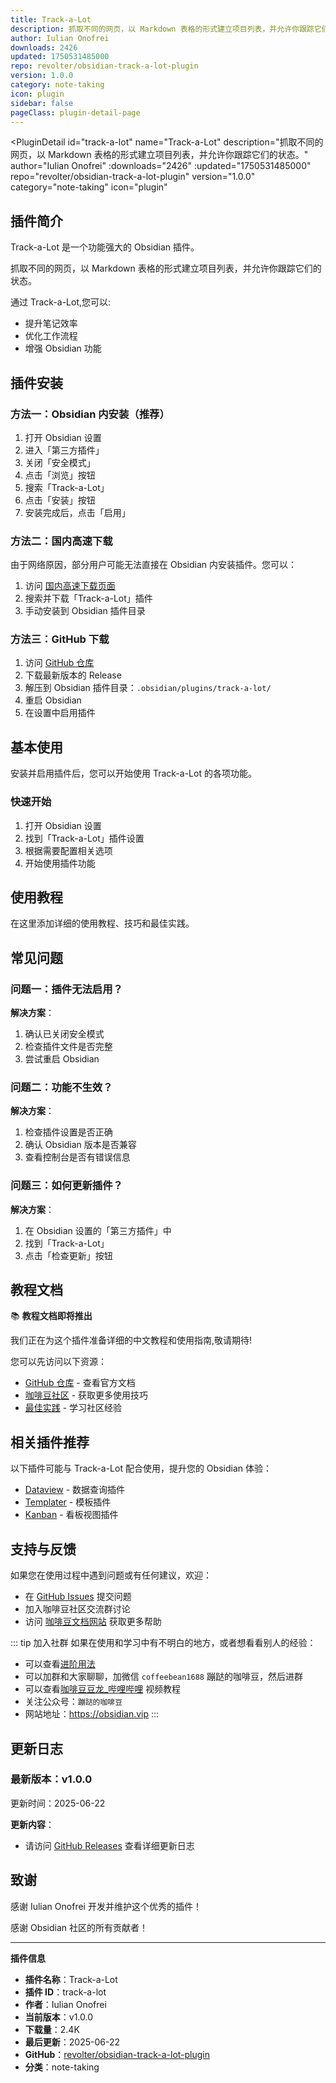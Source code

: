 ```yaml
---
title: Track-a-Lot
description: 抓取不同的网页，以 Markdown 表格的形式建立项目列表，并允许你跟踪它们的状态。
author: Iulian Onofrei
downloads: 2426
updated: 1750531485000
repo: revolter/obsidian-track-a-lot-plugin
version: 1.0.0
category: note-taking
icon: plugin
sidebar: false
pageClass: plugin-detail-page
---
```


<PluginDetail
  id="track-a-lot"
  name="Track-a-Lot"
  description="抓取不同的网页，以 Markdown 表格的形式建立项目列表，并允许你跟踪它们的状态。"
  author="Iulian Onofrei"
  :downloads="2426"
  :updated="1750531485000"
  repo="revolter/obsidian-track-a-lot-plugin"
  version="1.0.0"
  category="note-taking"
  icon="plugin"
>

<!-- AUTO_GENERATED_START -->
## 插件简介

Track-a-Lot 是一个功能强大的 Obsidian 插件。

抓取不同的网页，以 Markdown 表格的形式建立项目列表，并允许你跟踪它们的状态。

通过 Track-a-Lot,您可以:

- 提升笔记效率
- 优化工作流程
- 增强 Obsidian 功能

<!-- AUTO_GENERATED_END -->

<!-- AUTO_GENERATED_START -->
## 插件安装

### 方法一：Obsidian 内安装（推荐）

1. 打开 Obsidian 设置
2. 进入「第三方插件」
3. 关闭「安全模式」
4. 点击「浏览」按钮
5. 搜索「Track-a-Lot」
6. 点击「安装」按钮
7. 安装完成后，点击「启用」

### 方法二：国内高速下载

由于网络原因，部分用户可能无法直接在 Obsidian 内安装插件。您可以：

1. 访问 [国内高速下载页面](/zh/documentation/obsidian-plugins-download.html)
2. 搜索并下载「Track-a-Lot」插件
3. 手动安装到 Obsidian 插件目录

### 方法三：GitHub 下载

1. 访问 [GitHub 仓库](https://github.com/revolter/obsidian-track-a-lot-plugin)
2. 下载最新版本的 Release
3. 解压到 Obsidian 插件目录：`.obsidian/plugins/track-a-lot/`
4. 重启 Obsidian
5. 在设置中启用插件

## 基本使用

安装并启用插件后，您可以开始使用 Track-a-Lot 的各项功能。

### 快速开始

1. 打开 Obsidian 设置
2. 找到「Track-a-Lot」插件设置
3. 根据需要配置相关选项
4. 开始使用插件功能

<!-- AUTO_GENERATED_END -->

<!-- CUSTOM_CONTENT_START:tutorial -->
## 使用教程

在这里添加详细的使用教程、技巧和最佳实践。

<!-- CUSTOM_CONTENT_END:tutorial -->

<!-- SHARED_CONTENT_START -->
## 常见问题

### 问题一：插件无法启用？

**解决方案**：
1. 确认已关闭安全模式
2. 检查插件文件是否完整
3. 尝试重启 Obsidian

### 问题二：功能不生效？

**解决方案**：
1. 检查插件设置是否正确
2. 确认 Obsidian 版本是否兼容
3. 查看控制台是否有错误信息

### 问题三：如何更新插件？

**解决方案**：
1. 在 Obsidian 设置的「第三方插件」中
2. 找到「Track-a-Lot」
3. 点击「检查更新」按钮

## 教程文档

📚 **教程文档即将推出**

我们正在为这个插件准备详细的中文教程和使用指南,敬请期待!

您可以先访问以下资源：
- [GitHub 仓库](https://github.com/revolter/obsidian-track-a-lot-plugin) - 查看官方文档
- [咖啡豆社区](/zh/bases/) - 获取更多使用技巧
- [最佳实践](/zh/best-practices/) - 学习社区经验

## 相关插件推荐

以下插件可能与 Track-a-Lot 配合使用，提升您的 Obsidian 体验：

- [Dataview](/zh/plugins/dataview.html) - 数据查询插件
- [Templater](/zh/plugins/templater-obsidian.html) - 模板插件
- [Kanban](/zh/plugins/obsidian-kanban.html) - 看板视图插件

## 支持与反馈

如果您在使用过程中遇到问题或有任何建议，欢迎：

- 在 [GitHub Issues](https://github.com/revolter/obsidian-track-a-lot-plugin/issues) 提交问题
- 加入咖啡豆社区交流群讨论
- 访问 [咖啡豆文档网站](https://obsidian.vip) 获取更多帮助

::: tip 加入社群
如果在使用和学习中有不明白的地方，或者想看看别人的经验：
- 可以查看[进阶用法](/zh/advanced)
- 可以加群和大家聊聊，加微信 `coffeebean1688` 蹦跶的咖啡豆，然后进群
- 可以查看[咖啡豆豆龙_哔哩哔哩](https://space.bilibili.com/618777356) 视频教程
- 关注公众号：`蹦跶的咖啡豆`
- 网站地址：https://obsidian.vip
:::
<!-- SHARED_CONTENT_END -->

<!-- AUTO_GENERATED_START -->
## 更新日志

### 最新版本：v1.0.0

更新时间：2025-06-22

**更新内容**：
- 请访问 [GitHub Releases](https://github.com/revolter/obsidian-track-a-lot-plugin/releases) 查看详细更新日志

## 致谢

感谢 Iulian Onofrei 开发并维护这个优秀的插件！

感谢 Obsidian 社区的所有贡献者！

---

**插件信息**
- **插件名称**：Track-a-Lot
- **插件 ID**：track-a-lot
- **作者**：Iulian Onofrei
- **当前版本**：v1.0.0
- **下载量**：2.4K
- **最后更新**：2025-06-22
- **GitHub**：[revolter/obsidian-track-a-lot-plugin](https://github.com/revolter/obsidian-track-a-lot-plugin)
- **分类**：note-taking
<!-- AUTO_GENERATED_END -->

</PluginDetail>

